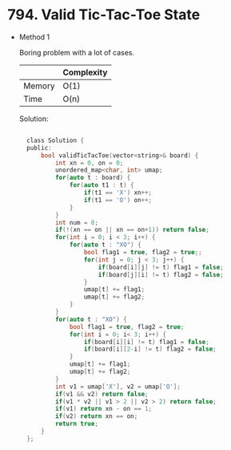 # 794. Valid Tic-Tac-Toe State

- Method 1

  Boring problem with a lot of cases.

  |        | Complexity |
  | ------ | ---------- |
  | Memory | O(1)       |
  | Time   | O(n)       |

  Solution:

  ```h

    class Solution {
    public:
        bool validTicTacToe(vector<string>& board) {
            int xn = 0, on = 0;
            unordered_map<char, int> umap;
            for(auto t : board) {
                for(auto t1 : t) {
                    if(t1 == 'X') xn++;
                    if(t1 == 'O') on++;
                }
            }
            int num = 0;
            if(!(xn == on || xn == on+1)) return false;
            for(int i = 0; i < 3; i++) {
                for(auto t : "XO") {
                    bool flag1 = true, flag2 = true;;
                    for(int j = 0; j < 3; j++) {
                        if(board[i][j] != t) flag1 = false;
                        if(board[j][i] != t) flag2 = false;
                    }
                    umap[t] += flag1;
                    umap[t] += flag2;
                }
            }
            for(auto t : "XO") {
                bool flag1 = true, flag2 = true;
                for(int i = 0; i< 3; i++) {
                    if(board[i][i] != t) flag1 = false;
                    if(board[i][2-i] != t) flag2 = false;
                }
                umap[t] += flag1;
                umap[t] += flag2;
            }
            int v1 = umap['X'], v2 = umap['O'];
            if(v1 && v2) return false;
            if(v1 * v2 || v1 > 2 || v2 > 2) return false;
            if(v1) return xn - on == 1;
            if(v2) return xn == on;
            return true;
        }
    };

  ```

<!-- - Method 2

    This is another method.

    | |   Complexity  |
    | ----------- | ----------- |
    |  Memory     | O(n) |
    |      Time       |  O(n) |


    Solution:

    ``` h



    ```

- Additional Knowledge:

    Here are some additional knowledge.



<br> -->
